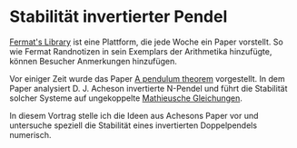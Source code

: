 # Stabilität invertierter Pendel

[Fermat's Library](http://fermatslibrary.com/) ist eine Plattform, die jede
Woche ein Paper vorstellt. So wie Fermat Randnotizen in sein Exemplars der
Arithmetika hinzufügte, können Besucher Anmerkungen hinzufügen.

Vor einiger Zeit wurde das Paper [A pendulum
theorem](http://fermatslibrary.com/s/a-pendulum-theorem) vorgestellt. In dem
Paper analysiert D. J. Acheson invertierte N-Pendel und führt die Stabilität
solcher Systeme auf ungekoppelte [Mathieusche
Gleichungen](https://de.wikipedia.org/wiki/Mathieusche_Differentialgleichung).

In diesem Vortrag stelle ich die Ideen aus Achesons Paper vor und untersuche
speziell die Stabilität eines invertierten Doppelpendels numerisch.
